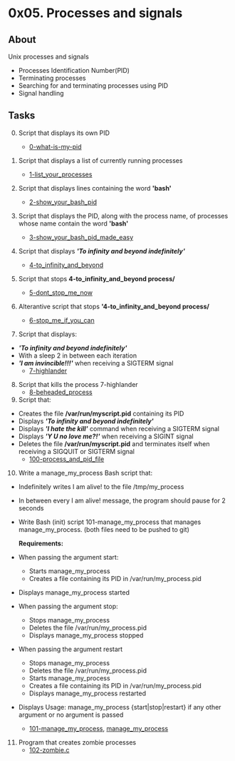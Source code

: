 # 0x05. Processes and signals

## About
Unix processes and signals
* Processes Identification Number(PID)
* Terminating processes
* Searching for and terminating processes using PID
* Signal handling

## Tasks
0. Script that displays its own PID
	* [0-what-is-my-pid](0-what-is-my-pid)

1. Script that displays a list of currently running processes
	* [1-list_your_processes](1-list_your_processes)

2. Script that displays lines containing the word **'bash'**
	* [2-show_your_bash_pid](2-show_your_bash_pid)

3. Script that displays the PID, along with the process name, of processes whose name contain the word **'bash'**
	* [3-show_your_bash_pid_made_easy](3-show_your_bash_pid_made_easy)

4. Script that displays ***'To infinity and beyond indefinitely'***
	* [4-to_infinity_and_beyond](4-to_infinity_and_beyond)

5. Script that stops **4-to_infinity_and_beyond process/**
	* [5-dont_stop_me_now](5-dont_stop_me_now)

6. Alterantive script that stops **'4-to_infinity_and_beyond process/** 
	* [6-stop_me_if_you_can](6-stop_me_if_you_can)

7. Script that displays:
* ***'To infinity and beyond indefinitely'***
* With a sleep 2 in between each iteration
* ***'I am invincible!!!'*** when receiving a SIGTERM signal
	* [7-highlander](7-highlander)

8. Script that kills the process 7-highlander
	* [8-beheaded_process](8-beheaded_process)
9. Script that:
* Creates the file **/var/run/myscript.pid** containing its PID
* Displays ***'To infinity and beyond indefinitely'***
* Displays ***'I hate the kill'*** command when receiving a SIGTERM signal
* Displays ***'Y U no love me?!'*** when receiving a SIGINT signal
* Deletes the file **/var/run/myscript.pid** and terminates itself when receiving a SIGQUIT or SIGTERM signal
	* [100-process_and_pid_file](100-process_and_pid_file)

10. Write a manage_my_process Bash script that:
* Indefinitely writes I am alive! to the file /tmp/my_process
* In between every I am alive! message, the program should pause for 2 seconds
* Write Bash (init) script 101-manage_my_process that manages manage_my_process. (both files need to be pushed to git)

	**Requirements:**
* When passing the argument start:
	* Starts manage_my_process
	* Creates a file containing its PID in /var/run/my_process.pid
*	Displays manage_my_process started
* When passing the argument stop:
	* Stops manage_my_process
	* Deletes the file /var/run/my_process.pid
	* Displays manage_my_process stopped
* When passing the argument restart
	* Stops manage_my_process
	* Deletes the file /var/run/my_process.pid
	* Starts manage_my_process
	* Creates a file containing its PID in /var/run/my_process.pid
	* Displays manage_my_process restarted
* Displays Usage: manage_my_process {start|stop|restart} if any other argument or no argument is passed
	* [101-manage_my_process](101-manage_my_process), [manage_my_process](manage_my_process)

11. Program that creates zombie processes
	* [102-zombie.c](102-zombie.c)
